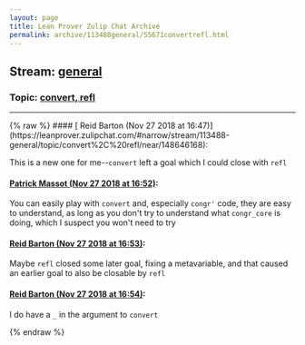 ```yaml
---
layout: page
title: Lean Prover Zulip Chat Archive 
permalink: archive/113488general/55671convertrefl.html
---
```


## Stream: [general](https://leanprover-community.github.io/archive/113488general/index.html)
### Topic: [convert, refl](https://leanprover-community.github.io/archive/113488general/55671convertrefl.html)

---

<base href="https://leanprover.zulipchat.com">
{% raw %}
#### [ Reid Barton (Nov 27 2018 at 16:47)](https://leanprover.zulipchat.com/#narrow/stream/113488-general/topic/convert%2C%20refl/near/148646168):
<p>This is a new one for me--<code>convert</code> left a goal which I could close with <code>refl</code></p>

#### [ Patrick Massot (Nov 27 2018 at 16:52)](https://leanprover.zulipchat.com/#narrow/stream/113488-general/topic/convert%2C%20refl/near/148646555):
<p>You can easily play with <code>convert</code> and, especially <code>congr'</code> code, they are easy to understand, as long as you don't try to understand what <code>congr_core</code> is doing, which I suspect you won't need to try</p>

#### [ Reid Barton (Nov 27 2018 at 16:53)](https://leanprover.zulipchat.com/#narrow/stream/113488-general/topic/convert%2C%20refl/near/148646599):
<p>Maybe <code>refl</code> closed some later goal, fixing a metavariable, and that caused an earlier goal to also be closable by <code>refl</code></p>

#### [ Reid Barton (Nov 27 2018 at 16:54)](https://leanprover.zulipchat.com/#narrow/stream/113488-general/topic/convert%2C%20refl/near/148646658):
<p>I do have a <code>_</code> in the argument to <code>convert</code></p>


{% endraw %}
